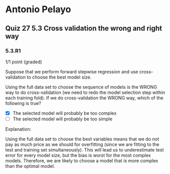 # Antonio Pelayo
## Quiz 27 5.3 Cross validation the wrong and right way
### 5.3.R1
1/1 point (graded)

Suppose that we perform forward stepwise regression and use cross-validation to 
choose the best model size.

Using the full data set to choose the sequence of models is the WRONG way to do 
cross-validation (we need to redo the model selection step within each training 
fold). If we do cross-validation the WRONG way, which of the following is true?

- [x] The selected model will probably be too complex
- [ ] The selected model will probably be too simple

Explanation:

Using the full data set to choose the best variables means that we do not pay 
as much price as we should for overfitting (since we are fitting to the test 
and training set simultaneously). This will lead us to underestimate test error 
for every model size, but the bias is worst for the most complex models. 
Therefore, we are likely to choose a model that is more complex than the 
optimal model.